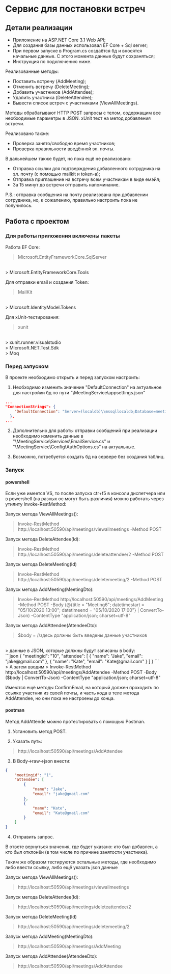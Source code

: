 # Cервис для постановки встреч


## Детали реализации
* Приложение на ASP.NET Core 3.1 Web API;
* Для создания базы данных использовал EF Core + Sql server; 
*	При первом запуске в Program.cs создаётся бд и вносятся начальные данные. С этого момента данные будут сохраняться;
*	Инструкция по подключению ниже.

Реализованные методы:
* Поставить встречу (AddMeeting);
* Отменить встречу (DeleteMeeting);
* Добавить участников (AddAttendee);
* Удалить участника (DeleteAttendee);
* Вывести список встреч с участниками (ViewAllMeetings).

Методы обрабатывают HTTP POST запросы с телом, содержащим все необходимые параметры в JSON.
xUnit тест на метод добавления встречи. 

Реализовано также:
* Проверка занято/свободно время участников;
* Проверка правильности введённой эл. почты.

В дальнейшем также будет, но пока ещё не реализовано:
* Отправка ссылки для подтверждения добавленного сотрудника на эл. почту (с помощью mailkit и token-а);
* Отправка приглашение на встречу всем участникам в виде емэйл;
* За 15 минут до встречи отправить напоминание.

P.S.: отправка сообщения на почту реализована при добавлении сотрудника, но, к сожалению, правильно настроить пока не получилось.

## Работа с проектом

### Для работы приложения включены пакеты

Работа EF Core:

> Microsoft.EntityFrameworkCore.SqlServer
<br>
> Microsoft.EntityFrameworkCore.Tools

Для отправки email и создания Token:

> MailKit
<br>
> Microsoft.IdentityModel.Tokens

Для xUnit-тестирования:

> xunit
<br>
> xunit.runner.visualstudio
<br>
> Microsoft.NET.Test.Sdk
<br>
> Moq

### Перед запуском

В проекте необходимо открыть и перед запуском настроить:

1. Необходимо изменить значение "DefaultConnection" на актуальное для настройки бд по пути "\MeetingService\appsettings.json"

```json
...
"ConnectionStrings": {
    "DefaultConnection": "Server=(localdb)\\mssqllocaldb;Database=meetingsservice;Trusted_Connection=True;MultipleActiveResultSets=true",
  },
...
```

2. Дополнительно для работы отправки сообщений при реализации необходимо изменить данные в "\MeetingService\Services\EmailService.cs" и "\MeetingService\Config\AuthOptions.cs" на актуальные.

3. Возможно, потребуется создать бд на сервере без создания таблиц.

### Запуск

#### powershell

Если уже имеется VS, то после запуска ctr+f5 в консоли диспетчера или в powershell (на разных ос могут быть различия) можно работать через утилиту Invoke-RestMethod:

Запуск метода ViewAllMeetings():

> Invoke-RestMethod http://localhost:50590/api/meetings/viewallmeetings -Method POST

Запуск метода DeleteAttendee(Id):

> Invoke-RestMethod http://localhost:50590/api/meetings/deleteattendee/2 -Method POST

Запуск метода DeleteMeeting(Id) 

> Invoke-RestMethod http://localhost:50590/api/meetings/deletemeeting/2 -Method POST

Запуск метода AddMeeting(MeetingDto):

> Invoke-RestMethod http://localhost:50590/api/meetings/AddMeeting -Method POST -Body (@{title = "Meeting6"; datetimestart = "05/10/2020 13:00"; datetimeend = "05/10/2020 17:00"} | ConvertTo-Json) -ContentType "application/json; charset=utf-8"

Запуск метода AddAttendee(AttendeeDto):

> $body = //здесь должны быть введены данные участников
<br>
> данные в JSON, которые должны будут записаны в body:
<br>
```json
{
    "meetingid": "10",
    "attendee": [
        {
            "name": "Jake",
            "email": "jake@gmail.com"
        },
        {
            "name": "Kate",
            "email": "Kate@gmail.com"
        }
    ]
}
```
<br>
> А затем вводим
> Invoke-RestMethod http://localhost:50590/api/meetings/AddAttendee -Method POST -Body ($body | ConvertTo-Json) -ContentType "application/json; charset=utf-8"

Имеются ещё методы ConfirmEmail, на который должен проходить по ссылке участник из своей почты, и часть кода в теле метода AddAttendee, но они пока не настроены до конца.

#### postman

Метод AddAttende можно протестировать с помощью Postman.

1. Установить метод POST.

2. Указать путь:
> http://localhost:50590/api/meetings/AddAttendee

3. В Body->raw->json внести:

```json
{
    "meetingid": "1",
    "attendee": [
        {
            "name": "Jake",
            "email": "jake@gmail.com"
        },
        {
            "name": "Kate",
            "email": "Kate@gmail.com"
        }
    ]
}
```

4. Отправить запрос.

В ответе вернуться значения, где будет указано: кто был добавлен, а кто был отклонён (в том числе по причине занятости участника).

Таким же образом тестируются остальные методы, где необходимо либо ввести ссылку, либо ещё указать json данные

Запуск метода ViewAllMeetings():

> http://localhost:50590/api/meetings/viewallmeetings

Запуск метода DeleteAttendee(Id):

> http://localhost:50590/api/meetings/deleteattendee/2

Запуск метода DeleteMeeting(Id) 

> http://localhost:50590/api/meetings/deletemeeting/2

Запуск метода AddMeeting(MeetingDto):

> http://localhost:50590/api/meetings/AddMeeting

Запуск метода AddAttendee(AttendeeDto):

> http://localhost:50590/api/meetings/AddAttendee
